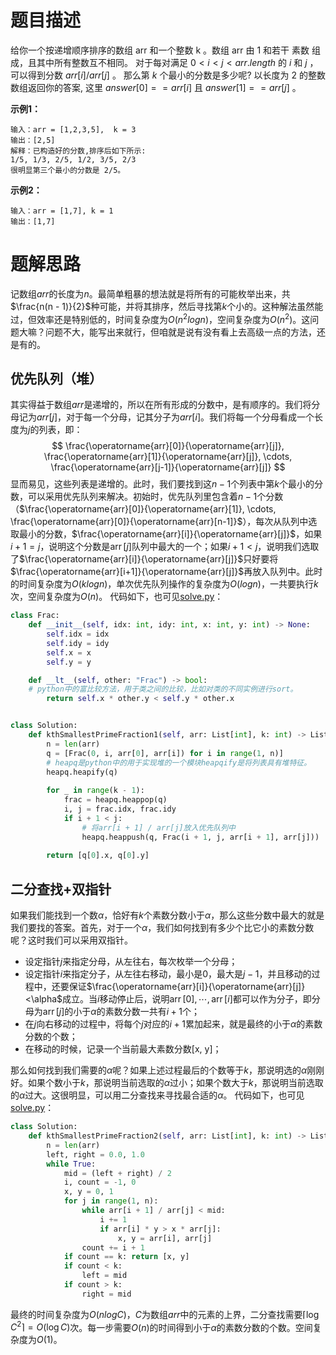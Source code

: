 # 题目描述
给你一个按递增顺序排序的数组 arr 和一个整数 k 。数组 arr 由 1 和若干 素数  组成，且其中所有整数互不相同。
对于每对满足 $0 < i < j < arr.length$ 的 $i$ 和 $j$ ，可以得到分数 $arr[i] / arr[j]$ 。
那么第 $k$ 个最小的分数是多少呢?  以长度为 2 的整数数组返回你的答案, 这里 $answer[0] == arr[i]$ 且 $answer[1] == arr[j]$ 。

**示例1：**
```
输入：arr = [1,2,3,5],  k = 3
输出：[2,5]
解释：已构造好的分数,排序后如下所示: 
1/5, 1/3, 2/5, 1/2, 3/5, 2/3
很明显第三个最小的分数是 2/5。
```

**示例2：**
```
输入：arr = [1,7], k = 1
输出：[1,7]
```

# 题解思路
记数组$arr$的长度为$n$。最简单粗暴的想法就是将所有的可能枚举出来，共$\frac{n(n - 1)}{2}$种可能，并将其排序，然后寻找第$k$个小的。这种解法虽然能过，但效率还是特别低的，时间复杂度为$O(n^{2}logn)$，空间复杂度为$O(n^{2})$。这问题大嘛？问题不大，能写出来就行，但咱就是说有没有看上去高级一点的方法，还是有的。
## 优先队列（堆）
其实得益于数组$arr$是递增的，所以在所有形成的分数中，是有顺序的。我们将分母记为$arr[j]$，对于每一个分母，记其分子为$arr[i]$。我们将每一个分母看成一个长度为$j$的列表，即：
$$
\frac{\operatorname{arr}[0]}{\operatorname{arr}[j]}, \frac{\operatorname{arr}[1]}{\operatorname{arr}[j]}, \cdots, \frac{\operatorname{arr}[j-1]}{\operatorname{arr}[j]}
$$
显而易见，这些列表是递增的。此时，我们要找到这$n-1$个列表中第$k$个最小的分数，可以采用优先队列来解决。初始时，优先队列里包含着$n-1$个分数（$\frac{\operatorname{arr}[0]}{\operatorname{arr}[1]}, \cdots, \frac{\operatorname{arr}[0]}{\operatorname{arr}[n-1]}$），每次从队列中选取最小的分数，$\frac{\operatorname{arr}[i]}{\operatorname{arr}[j]}$，如果$i+1=j$，说明这个分数是$\operatorname{arr}[j]$队列中最大的一个；如果$i+1<j$，说明我们选取了$\frac{\operatorname{arr}[i]}{\operatorname{arr}[j]}$只好要将$\frac{\operatorname{arr}[i+1]}{\operatorname{arr}[j]}$再放入队列中。此时的时间复杂度为$O(klogn)$，单次优先队列操作的复杂度为$O(logn)$，一共要执行$k$次，空间复杂度为$O(n)$。
代码如下，也可见[solve.py](./solve.py)：
```python
class Frac:
    def __init__(self, idx: int, idy: int, x: int, y: int) -> None:
        self.idx = idx
        self.idy = idy
        self.x = x
        self.y = y

    def __lt__(self, other: "Frac") -> bool:
    # python中的富比较方法，用于类之间的比较，比如对类的不同实例进行sort。
        return self.x * other.y < self.y * other.x


class Solution:
    def kthSmallestPrimeFraction1(self, arr: List[int], k: int) -> List[int]:
        n = len(arr)
        q = [Frac(0, i, arr[0], arr[i]) for i in range(1, n)]
        # heapq是python中的用于实现堆的一个模块heapqify是将列表具有堆特征。
        heapq.heapify(q)
		
        for _ in range(k - 1):
            frac = heapq.heappop(q)
            i, j = frac.idx, frac.idy
            if i + 1 < j:
            	# 将arr[i + 1] / arr[j]放入优先队列中
                heapq.heappush(q, Frac(i + 1, j, arr[i + 1], arr[j]))
        
        return [q[0].x, q[0].y]
```

## 二分查找$+$双指针
如果我们能找到一个数$\alpha$，恰好有$k$个素数分数小于$\alpha$，那么这些分数中最大的就是我们要找的答案。首先，对于一个$\alpha$，我们如何找到有多少个比它小的素数分数呢？这时我们可以采用双指针。
- 设定指针$j$来指定分母，从左往右，每次枚举一个分母；
- 设定指针$i$来指定分子，从左往右移动，最小是$0$，最大是$j-1$，并且移动的过程中，还要保证$\frac{\operatorname{arr}[i]}{\operatorname{arr}[j]}<\alpha$成立。当$i$移动停止后，说明$\operatorname{arr}[0], \cdots, \operatorname{arr}[i]$都可以作为分子，即分母为$\operatorname{arr}[j]$的小于$\alpha$的素数分数一共有$i+1$个；
- 在$j$向右移动的过程中，将每个$j$对应的$i+1$累加起来，就是最终的小于$\alpha$的素数分数的个数；
- 在移动的时候，记录一个当前最大素数分数[x, y]；

那么如何找到我们需要的$\alpha$呢？如果上述过程最后的个数等于$k$，那说明选的$\alpha$刚刚好。如果个数小于$k$，那说明当前选取的$\alpha$过小；如果个数大于$k$，那说明当前选取的$\alpha$过大。这很明显，可以用二分查找来寻找最合适的$\alpha$。
代码如下，也可见[solve.py](./solve.py)：
```python
class Solution:
    def kthSmallestPrimeFraction2(self, arr: List[int], k: int) -> List[int]:
    	n = len(arr)
        left, right = 0.0, 1.0
        while True:
            mid = (left + right) / 2
            i, count = -1, 0
            x, y = 0, 1
            for j in range(1, n):
                while arr[i + 1] / arr[j] < mid:
                    i += 1
                    if arr[i] * y > x * arr[j]:
                        x, y = arr[i], arr[j]
                count += i + 1
            if count == k: return [x, y]
            if count < k:
                left = mid
            if count > k:
                right = mid
```
最终的时间复杂度为$O(nlogC)$，$C$为数组$arr$中的元素的上界，二分查找需要$\left\lceil\log C^{2}\right\rceil=O(\log C)$次。每一步需要$O(n)$的时间得到小于$\alpha$的素数分数的个数。空间复杂度为$O(1)$。